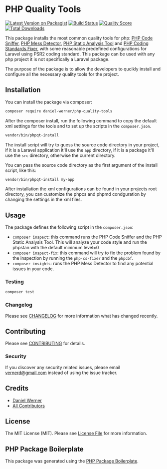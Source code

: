 # PHP Quality Tools

[![Latest Version on Packagist](https://img.shields.io/packagist/v/daniel-werner/php-quality-tools.svg?style=flat-square)](https://packagist.org/packages/daniel-werner/php-quality-tools)
[![Build Status](https://img.shields.io/travis/daniel-werner/php-quality-tools/master.svg?style=flat-square)](https://travis-ci.org/daniel-werner/php-quality-tools)
[![Quality Score](https://img.shields.io/scrutinizer/g/daniel-werner/php-quality-tools.svg?style=flat-square)](https://scrutinizer-ci.com/g/daniel-werner/php-quality-tools)
[![Total Downloads](https://img.shields.io/packagist/dt/daniel-werner/php-quality-tools.svg?style=flat-square)](https://packagist.org/packages/daniel-werner/php-quality-tools)

This package installs the most common quality tools for php: [PHP Code Sniffer](https://github.com/squizlabs/PHP_CodeSniffer),
 [PHP Mess Detector](https://phpmd.org/), [PHP Static Analysis Tool](https://github.com/phpstan/phpstan) and [PHP Coding Standards Fixer](https://github.com/FriendsOfPHP/PHP-CS-Fixer),
 with some reasonable predefined configurations for Laravel using PSR2 coding standard. This package can be used with any
 php project it is not specifically a Laravel package.

 The purpose of the package is to allow the developers to qucikly install and configure
 all the necessary quality tools for the project.

## Installation

You can install the package via composer:

```bash
composer require daniel-werner/php-quality-tools
```

After the composer install, run the following command to copy the default xml settings for the tools and
to set up the scripts in the `composer.json`.

```bash
vendor/bin/phpqt-install
```

The install script will try to guess the source code directory in your project,
if it is a Laravel application it'll use the `app` directory, if it is a package
it'll use the `src` directory, otherwise the current directory.

You can pass the source code directory as the first argument of the install script, like this:

```bash
vendor/bin/phpqt-install my-app
```

After installation the xml configurations can be found in your projects root directory,
 you can customize the phpcs and phpmd condguration by changing the settings in the xml files.

## Usage

The package defines the following script in the `composer.json`:
- `composer inspect`: this command runs the PHP Code Sniffer and the PHP Static Analysis Tool.
This will analyze your code style and run the phpstan with the default minimum level=0
- `composer inspect-fix`: this command will try to fix the problem found by the inspection
by running the `php-cs-fixer` and the `phpcbf`.
- `composer insights`: runs the PHP Mess Detector to find any potential issues in your code.

### Testing

``` bash
composer test
```

### Changelog

Please see [CHANGELOG](CHANGELOG.md) for more information what has changed recently.

## Contributing

Please see [CONTRIBUTING](CONTRIBUTING.md) for details.

### Security

If you discover any security related issues, please email vernerd@gmail.com instead of using the issue tracker.

## Credits

- [Daniel Werner](https://github.com/daniel-werner)
- [All Contributors](../../contributors)

## License

The MIT License (MIT). Please see [License File](LICENSE.md) for more information.

## PHP Package Boilerplate

This package was generated using the [PHP Package Boilerplate](https://laravelpackageboilerplate.com).
